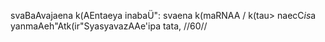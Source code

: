svaBaAvajaena k(AEntaeya inabaÜ": svaena k(maRNAA /
k(tau> naecC$is$a yanmaAeh"Atk(ir"SyasyavazAAe'ipa tata, //60//